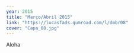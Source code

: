 ```yaml
---
year: 2015
title: "Março/Abril 2015"
link: "https://lucasfads.gumroad.com/l/dmbr08"
cover: "Capa_08.jpg"
---
```

Aloha
